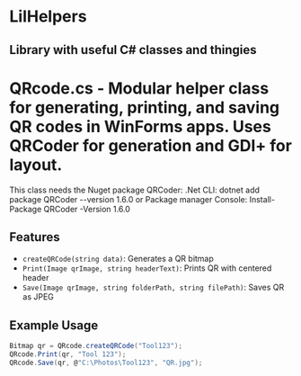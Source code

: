 # LilHelpers
Library with useful C# classes and thingies
------------------------------------------------------------------------------------------

# QRcode.cs - Modular helper class for generating, printing, and saving QR codes in WinForms apps. Uses QRCoder for generation and GDI+ for layout.
  
  This class needs the Nuget package QRCoder:
  .Net CLI: dotnet add package QRCoder --version 1.6.0
  or Package manager Console: Install-Package QRCoder -Version 1.6.0

## Features
- `createQRCode(string data)`: Generates a QR bitmap
- `Print(Image qrImage, string headerText)`: Prints QR with centered header
- `Save(Image qrImage, string folderPath, string filePath)`: Saves QR as JPEG

## Example Usage

```csharp
Bitmap qr = QRcode.createQRCode("Tool123");
QRcode.Print(qr, "Tool 123");
QRcode.Save(qr, @"C:\Photos\Tool123", "QR.jpg");
